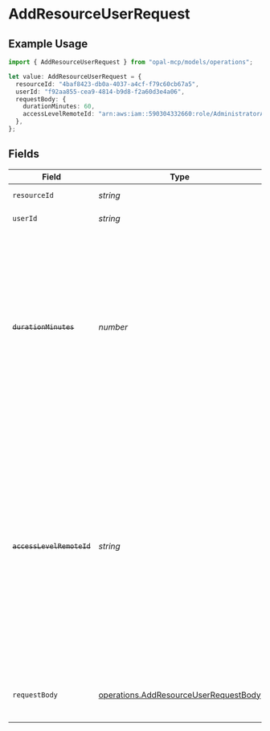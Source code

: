 # AddResourceUserRequest

## Example Usage

```typescript
import { AddResourceUserRequest } from "opal-mcp/models/operations";

let value: AddResourceUserRequest = {
  resourceId: "4baf8423-db0a-4037-a4cf-f79c60cb67a5",
  userId: "f92aa855-cea9-4814-b9d8-f2a60d3e4a06",
  requestBody: {
    durationMinutes: 60,
    accessLevelRemoteId: "arn:aws:iam::590304332660:role/AdministratorAccess",
  },
};
```

## Fields

| Field                                                                                                                                                                                                                                                          | Type                                                                                                                                                                                                                                                           | Required                                                                                                                                                                                                                                                       | Description                                                                                                                                                                                                                                                    | Example                                                                                                                                                                                                                                                        |
| -------------------------------------------------------------------------------------------------------------------------------------------------------------------------------------------------------------------------------------------------------------- | -------------------------------------------------------------------------------------------------------------------------------------------------------------------------------------------------------------------------------------------------------------- | -------------------------------------------------------------------------------------------------------------------------------------------------------------------------------------------------------------------------------------------------------------- | -------------------------------------------------------------------------------------------------------------------------------------------------------------------------------------------------------------------------------------------------------------- | -------------------------------------------------------------------------------------------------------------------------------------------------------------------------------------------------------------------------------------------------------------- |
| `resourceId`                                                                                                                                                                                                                                                   | *string*                                                                                                                                                                                                                                                       | :heavy_check_mark:                                                                                                                                                                                                                                             | The ID of the resource.                                                                                                                                                                                                                                        | 4baf8423-db0a-4037-a4cf-f79c60cb67a5                                                                                                                                                                                                                           |
| `userId`                                                                                                                                                                                                                                                       | *string*                                                                                                                                                                                                                                                       | :heavy_check_mark:                                                                                                                                                                                                                                             | The ID of the user to add.                                                                                                                                                                                                                                     | f92aa855-cea9-4814-b9d8-f2a60d3e4a06                                                                                                                                                                                                                           |
| ~~`durationMinutes`~~                                                                                                                                                                                                                                          | *number*                                                                                                                                                                                                                                                       | :heavy_minus_sign:                                                                                                                                                                                                                                             | : warning: ** DEPRECATED **: This will be removed in a future release, please migrate away from it as soon as possible.<br/><br/>The duration for which the resource can be accessed (in minutes). Use 0 to set to indefinite.                                 | 60                                                                                                                                                                                                                                                             |
| ~~`accessLevelRemoteId`~~                                                                                                                                                                                                                                      | *string*                                                                                                                                                                                                                                                       | :heavy_minus_sign:                                                                                                                                                                                                                                             | : warning: ** DEPRECATED **: This will be removed in a future release, please migrate away from it as soon as possible.<br/><br/>The remote ID of the access level to grant to this user. If omitted, the default access level remote ID value (empty string) is used. | arn:aws:iam::590304332660:role/AdministratorAccess                                                                                                                                                                                                             |
| `requestBody`                                                                                                                                                                                                                                                  | [operations.AddResourceUserRequestBody](../../models/operations/addresourceuserrequestbody.md)                                                                                                                                                                 | :heavy_minus_sign:                                                                                                                                                                                                                                             | N/A                                                                                                                                                                                                                                                            | {<br/>"duration_minutes": 60,<br/>"access_level_remote_id": "arn:aws:iam::590304332660:role/AdministratorAccess"<br/>}                                                                                                                                         |